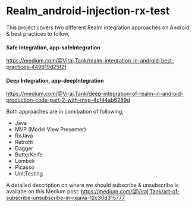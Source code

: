 # Realm_android-injection-rx-test
This project covers two different Realm integration approaches on Android & best practices to follow,

#### Safe Integration, app-safeIntegration
https://medium.com/@Viraj.Tank/realm-integration-in-android-best-practices-449919d25f2f

#### Deep Integration, app-deepIntegration
https://medium.com/@Viraj.Tank/deep-integration-of-realm-in-android-production-code-part-2-with-mvp-4cf44ab6289d

Both approaches are in comibation of following,
- Java
- MVP (Model View Presenter)
- RxJava
- Retrofit
- Dagger
- ButterKnife
- Lombok
- Picasso
- UnitTesting

A detailed description on where we should subscribe & unsubscribe is availabe on this Medium post:
https://medium.com/@Viraj.Tank/art-of-subscribe-unsubscribe-in-rxjava-12c30d315777
